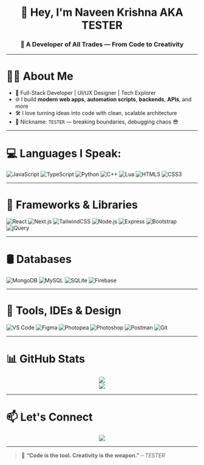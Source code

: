 <h1 align="center">🚀 Hey, I'm Naveen Krishna AKA <strong>TESTER</strong></h1>

<h3 align="center">🧠 A Developer of All Trades — From Code to Creativity</h3>



---

# 👨‍💻 About Me

- 💼 Full-Stack Developer | UI/UX Designer | Tech Explorer  
- 🌐 I build **modern web apps**, **automation scripts**, **backends**, **APIs**, and more  
- 🛠️ I love turning ideas into code with clean, scalable architecture  
- 🧪 Nickname: `TESTER` — breaking boundaries, debugging chaos 😎  

---

# 💻 Languages I Speak:

![JavaScript](https://img.shields.io/badge/JavaScript-black?style=for-the-badge&logo=javascript)
![TypeScript](https://img.shields.io/badge/TypeScript-007ACC?style=for-the-badge&logo=typescript)
![Python](https://img.shields.io/badge/Python-3776AB?style=for-the-badge&logo=python&logoColor=white)
![C++](https://img.shields.io/badge/C++-00599C?style=for-the-badge&logo=c%2B%2B&logoColor=white)
![Lua](https://img.shields.io/badge/Lua-2C2D72?style=for-the-badge&logo=lua&logoColor=white)
![HTML5](https://img.shields.io/badge/HTML5-E34F26?style=for-the-badge&logo=html5&logoColor=white)
![CSS3](https://img.shields.io/badge/CSS3-1572B6?style=for-the-badge&logo=css3&logoColor=white)

---

# 🧩 Frameworks & Libraries

![React](https://img.shields.io/badge/React-20232a?style=for-the-badge&logo=react&logoColor=61DAFB)
![Next.js](https://img.shields.io/badge/Next.js-000000?style=for-the-badge&logo=nextdotjs&logoColor=white)
![TailwindCSS](https://img.shields.io/badge/Tailwind-38B2AC?style=for-the-badge&logo=tailwind-css&logoColor=white)
![Node.js](https://img.shields.io/badge/Node.js-339933?style=for-the-badge&logo=nodedotjs&logoColor=white)
![Express](https://img.shields.io/badge/Express.js-404D59?style=for-the-badge)
![Bootstrap](https://img.shields.io/badge/Bootstrap-563D7C?style=for-the-badge&logo=bootstrap&logoColor=white)
![jQuery](https://img.shields.io/badge/jQuery-0769AD?style=for-the-badge&logo=jquery&logoColor=white)

---

# 🛢️ Databases

![MongoDB](https://img.shields.io/badge/MongoDB-4EA94B?style=for-the-badge&logo=mongodb&logoColor=white)
![MySQL](https://img.shields.io/badge/MySQL-4479A1?style=for-the-badge&logo=mysql&logoColor=white)
![SQLite](https://img.shields.io/badge/SQLite-07405E?style=for-the-badge&logo=sqlite&logoColor=white)
![Firebase](https://img.shields.io/badge/Firebase-ffca28?style=for-the-badge&logo=firebase&logoColor=black)

---

# 🧠 Tools, IDEs & Design

![VS Code](https://img.shields.io/badge/VSCode-007ACC?style=for-the-badge&logo=visual-studio-code&logoColor=white)
![Figma](https://img.shields.io/badge/Figma-F24E1E?style=for-the-badge&logo=figma&logoColor=white)
![Photopea](https://img.shields.io/badge/Photopea-18a497?style=for-the-badge&logo=photopea&logoColor=white)
![Photoshop](https://img.shields.io/badge/Photoshop-31A8FF?style=for-the-badge&logo=adobe-photoshop&logoColor=white)
![Postman](https://img.shields.io/badge/Postman-FF6C37?style=for-the-badge&logo=postman&logoColor=white)
![Git](https://img.shields.io/badge/Git-F05032?style=for-the-badge&logo=git&logoColor=white)

---

# 📊 GitHub Stats

<p align="center">
  <img src="https://github-readme-stats-two-nu-34.vercel.app/api?username=TESTER-USERNAME&show_icons=true&theme=dark&hide_border=false" />
  <br>
  <img src="https://github-readme-stats-two-nu-34.vercel.app/api/top-langs/?username=TESTER-USERNAME&layout=compact&theme=dark&hide_border=false" />
</p>

---

# 📫 Let's Connect

<p align="center">
  <a href="https://linktr.ee/naveenkrishna">
    <img src="https://custom-icon-badges.demolab.com/badge/Linktree-Connect-ff4757?style=for-the-badge&logo=linktree&logoColor=white"/>
  </a>
</p>

---

> 🧠 **“Code is the tool. Creativity is the weapon.”** – <i>TESTER</i>
